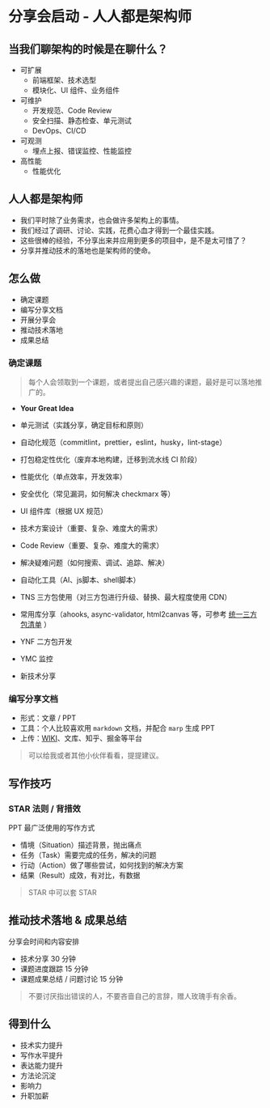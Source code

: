 # 分享会启动 - 人人都是架构师

## 当我们聊架构的时候是在聊什么？

- 可扩展
  - 前端框架、技术选型
  - 模块化、UI 组件、业务组件
- 可维护
  - 开发规范、Code Review
  - 安全扫描、静态检查、单元测试
  - DevOps、CI/CD
- 可观测
  - 埋点上报、错误监控、性能监控
- 高性能
  - 性能优化

## 人人都是架构师

- 我们平时除了业务需求，也会做许多架构上的事情。
- 我们经过了调研、讨论、实践，花费心血才得到一个最佳实践。
- 这些很棒的经验，不分享出来并应用到更多的项目中，是不是太可惜了？
- 分享并推动技术的落地也是架构师的使命。

## 怎么做

- 确定课题
- 编写分享文档
- 开展分享会
- 推动技术落地
- 成果总结

### 确定课题

> 每个人会领取到一个课题，或者提出自己感兴趣的课题，最好是可以落地推广的。

- **Your Great Idea**
- 单元测试（实践分享，确定目标和原则）
- 自动化规范（commitlint，prettier，eslint，husky，lint-stage）
- 打包稳定性优化（废弃本地构建，迁移到流水线 CI 阶段）
- 性能优化（单点效率，开发效率）
- 安全优化（常见漏洞，如何解决 checkmarx 等）
- UI 组件库（根据 UX 规范）

- 技术方案设计（重要、复杂、难度大的需求）
- Code Review（重要、复杂、难度大的需求）
- 解决疑难问题（如何搜索、调试、追踪、解决）
- 自动化工具（AI、js脚本、shell脚本）
- TNS 三方包使用（对三方包进行升级、替换、最大程度使用 CDN）
- 常用库分享（ahooks, async-validator, html2canvas 等，可参考 [统一三方包清单](https://yundoc.yonyou.com/view/l/toq878s) ）
- YNF 二方包开发
- YMC 监控
- 新技术分享

### 编写分享文档

- 形式：文章 / PPT
- 工具：个人比较喜欢用 `markdown` 文档，并配合 `marp` 生成 PPT
- 上传：[WIKI](https://uap-wiki.yyrd.com/pages/viewpage.action?pageId=213460597)、文库、知乎、掘金等平台

> 可以给我或者其他小伙伴看看，提提建议。

## 写作技巧

### STAR 法则 / 背措效

PPT 最广泛使用的写作方式

- 情境（Situation）描述背景，抛出痛点
- 任务（Task）需要完成的任务，解决的问题
- 行动（Action）做了哪些尝试，如何找到的解决方案
- 结果（Result）成效，有对比，有数据

> STAR 中可以套 STAR

## 推动技术落地 & 成果总结

分享会时间和内容安排

- 技术分享 30 分钟
- 课题进度跟踪 15 分钟
- 课题成果总结 / 问题讨论 15 分钟

> 不要讨厌指出错误的人，不要吝啬自己的言辞，赠人玫瑰手有余香。

## 得到什么

- 技术实力提升
- 写作水平提升
- 表达能力提升
- 方法论沉淀
- 影响力
- 升职加薪
